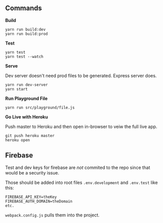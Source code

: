 ## Commands

**Build**

`yarn run build:dev`  
`yarn run build:prod` 

**Test**

`yarn test`  
`yarn test --watch`

**Serve**

Dev server doesn't need prod files to be generated. Express server does.
 
`yarn run dev-server`  
`yarn start` 

**Run Playground File**

`yarn run src/playground/file.js`

**Go Live with Heroku**

Push master to Heroku and then open in-browser to veiw the full live app.

`git push heroku master`  
`heroku open` 

## Firebase

Test and dev keys for firebase are *not* commited to the repo since that would be a security issue.

Those should be added into root files `.env.development` and `.env.test` like this:

```
FIREBASE_API_KEY=theKey
FIREBASE_AUTH_DOMAIN=theDomain
etc.
```

`webpack.config.js` pulls them into the project.
